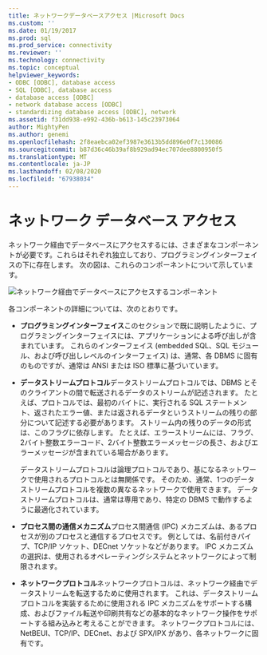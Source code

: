 ```yaml
---
title: ネットワークデータベースアクセス |Microsoft Docs
ms.custom: ''
ms.date: 01/19/2017
ms.prod: sql
ms.prod_service: connectivity
ms.reviewer: ''
ms.technology: connectivity
ms.topic: conceptual
helpviewer_keywords:
- ODBC [ODBC], database access
- SQL [ODBC], database access
- database access [ODBC]
- network database access [ODBC]
- standardizing database access [ODBC], network
ms.assetid: f31dd938-e992-436b-b613-145c23973064
author: MightyPen
ms.author: genemi
ms.openlocfilehash: 2f8eaebca02ef3987e3613b5dd896e0f7c130086
ms.sourcegitcommit: b87d36c46b39af8b929ad94ec707dee8800950f5
ms.translationtype: MT
ms.contentlocale: ja-JP
ms.lasthandoff: 02/08/2020
ms.locfileid: "67938034"
---
```

# <a name="network-database-access"></a>ネットワーク データベース アクセス
ネットワーク経由でデータベースにアクセスするには、さまざまなコンポーネントが必要です。これらはそれぞれ独立しており、プログラミングインターフェイスの下に存在します。 次の図は、これらのコンポーネントについて示しています。  
  
 ![ネットワーク経由でデータベースにアクセスするコンポーネント](../../odbc/reference/media/pr04.gif "pr04")  
  
 各コンポーネントの詳細については、次のとおりです。  
  
-   **プログラミングインターフェイス**このセクションで既に説明したように、プログラミングインターフェイスには、アプリケーションによる呼び出しが含まれています。 これらのインターフェイス (embedded SQL、SQL モジュール、および呼び出しレベルのインターフェイス) は、通常、各 DBMS に固有のものですが、通常は ANSI または ISO 標準に基づいています。  
  
-   **データストリームプロトコル**データストリームプロトコルでは、DBMS とそのクライアントの間で転送されるデータのストリームが記述されます。 たとえば、プロトコルでは、最初のバイトに、実行される SQL ステートメント、返されたエラー値、または返されるデータというストリームの残りの部分について記述する必要があります。 ストリーム内の残りのデータの形式は、このフラグに依存します。 たとえば、エラーストリームには、フラグ、2バイト整数エラーコード、2バイト整数エラーメッセージの長さ、およびエラーメッセージが含まれている場合があります。  
  
     データストリームプロトコルは論理プロトコルであり、基になるネットワークで使用されるプロトコルとは無関係です。 そのため、通常、1つのデータストリームプロトコルを複数の異なるネットワークで使用できます。 データストリームプロトコルは、通常は専用であり、特定の DBMS で動作するように最適化されています。  
  
-   **プロセス間の通信メカニズム**プロセス間通信 (IPC) メカニズムは、あるプロセスが別のプロセスと通信するプロセスです。 例としては、名前付きパイプ、TCP/IP ソケット、DECnet ソケットなどがあります。 IPC メカニズムの選択は、使用されるオペレーティングシステムとネットワークによって制限されます。  
  
-   **ネットワークプロトコル**ネットワークプロトコルは、ネットワーク経由でデータストリームを転送するために使用されます。 これは、データストリームプロトコルを実装するために使用される IPC メカニズムをサポートする構成、およびファイル転送や印刷共有などの基本的なネットワーク操作をサポートする組み込みと考えることができます。 ネットワークプロトコルには、NetBEUI、TCP/IP、DECnet、および SPX/IPX があり、各ネットワークに固有です。
